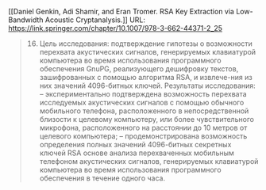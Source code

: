 [[Daniel Genkin, Adi Shamir, and Eran Tromer. RSA Key Extraction via Low-Bandwidth Acoustic Cryptanalysis.]]
URL: https://link.springer.com/chapter/10.1007/978-3-662-44371-2_25

>16. Цель исследования: 
>подтверждение гипотезы о возможности перехвата акустических сигналов, генерируемых клавиатурой компьютера во время использования программного обеспечения GnuPG, реализующего дешифровку текстов, зашифрованных с помощью алгоритма RSA, и извлече-ния из них значений 4096-битных ключей. 
>Результаты исследования: 
>– экспериментально подтверждена возможность перехвата исследуемых акустических сигналов с помощью обычного мобильного телефона, расположенного в непосредственной близости к целевому компьютеру, или более чувствительного микрофона, расположенного на расстоянии до 10 метров от целевого компьютера; 
>– продемонстрирована возможность определения полных значений 4096-битных секретных ключей RSA основе анализа перехваченных мобильным телефоном акустических сигналов, генерируемых клавиатурой компьютера во время использования программного обеспечения в течение одного часа.